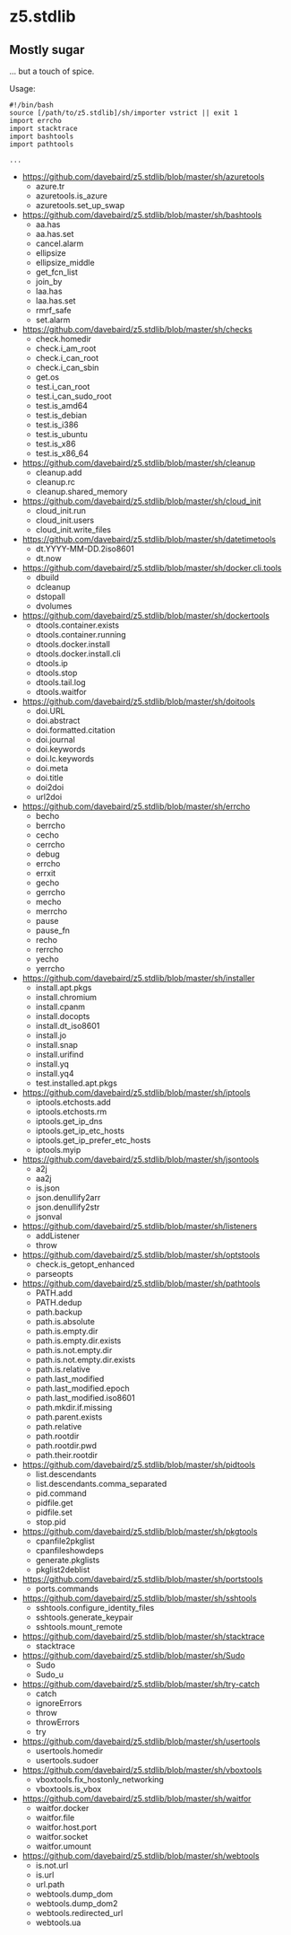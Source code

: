 # z5.stdlib

## Mostly sugar

... but a touch of spice.

Usage:

    #!/bin/bash
    source [/path/to/z5.stdlib]/sh/importer vstrict || exit 1
    import errcho
    import stacktrace
    import bashtools
    import pathtools

    ...


 - https://github.com/davebaird/z5.stdlib/blob/master/sh/azuretools
   - azure.tr
   - azuretools.is_azure
   - azuretools.set_up_swap
 - https://github.com/davebaird/z5.stdlib/blob/master/sh/bashtools
   - aa.has
   - aa.has.set
   - cancel.alarm
   - ellipsize
   - ellipsize_middle
   - get_fcn_list
   - join_by
   - laa.has
   - laa.has.set
   - rmrf_safe
   - set.alarm
 - https://github.com/davebaird/z5.stdlib/blob/master/sh/checks
   - check.homedir
   - check.i_am_root
   - check.i_can_root
   - check.i_can_sbin
   - get.os
   - test.i_can_root
   - test.i_can_sudo_root
   - test.is_amd64
   - test.is_debian
   - test.is_i386
   - test.is_ubuntu
   - test.is_x86
   - test.is_x86_64
 - https://github.com/davebaird/z5.stdlib/blob/master/sh/cleanup
   - cleanup.add
   - cleanup.rc
   - cleanup.shared_memory
 - https://github.com/davebaird/z5.stdlib/blob/master/sh/cloud_init
   - cloud_init.run
   - cloud_init.users
   - cloud_init.write_files
 - https://github.com/davebaird/z5.stdlib/blob/master/sh/datetimetools
   - dt.YYYY-MM-DD.2iso8601
   - dt.now
 - https://github.com/davebaird/z5.stdlib/blob/master/sh/docker.cli.tools
   - dbuild
   - dcleanup
   - dstopall
   - dvolumes
 - https://github.com/davebaird/z5.stdlib/blob/master/sh/dockertools
   - dtools.container.exists
   - dtools.container.running
   - dtools.docker.install
   - dtools.docker.install.cli
   - dtools.ip
   - dtools.stop
   - dtools.tail.log
   - dtools.waitfor
 - https://github.com/davebaird/z5.stdlib/blob/master/sh/doitools
   - doi.URL
   - doi.abstract
   - doi.formatted.citation
   - doi.journal
   - doi.keywords
   - doi.lc.keywords
   - doi.meta
   - doi.title
   - doi2doi
   - url2doi
 - https://github.com/davebaird/z5.stdlib/blob/master/sh/errcho
   - becho
   - berrcho
   - cecho
   - cerrcho
   - debug
   - errcho
   - errxit
   - gecho
   - gerrcho
   - mecho
   - merrcho
   - pause
   - pause_fn
   - recho
   - rerrcho
   - yecho
   - yerrcho
 - https://github.com/davebaird/z5.stdlib/blob/master/sh/installer
   - install.apt.pkgs
   - install.chromium
   - install.cpanm
   - install.docopts
   - install.dt_iso8601
   - install.jo
   - install.snap
   - install.urifind
   - install.yq
   - install.yq4
   - test.installed.apt.pkgs
 - https://github.com/davebaird/z5.stdlib/blob/master/sh/iptools
   - iptools.etchosts.add
   - iptools.etchosts.rm
   - iptools.get_ip_dns
   - iptools.get_ip_etc_hosts
   - iptools.get_ip_prefer_etc_hosts
   - iptools.myip
 - https://github.com/davebaird/z5.stdlib/blob/master/sh/jsontools
   - a2j
   - aa2j
   - is.json
   - json.denullify2arr
   - json.denullify2str
   - jsonval
 - https://github.com/davebaird/z5.stdlib/blob/master/sh/listeners
   - addListener
   - throw
 - https://github.com/davebaird/z5.stdlib/blob/master/sh/optstools
   - check.is_getopt_enhanced
   - parseopts
 - https://github.com/davebaird/z5.stdlib/blob/master/sh/pathtools
   - PATH.add
   - PATH.dedup
   - path.backup
   - path.is.absolute
   - path.is.empty.dir
   - path.is.empty.dir.exists
   - path.is.not.empty.dir
   - path.is.not.empty.dir.exists
   - path.is.relative
   - path.last_modified
   - path.last_modified.epoch
   - path.last_modified.iso8601
   - path.mkdir.if.missing
   - path.parent.exists
   - path.relative
   - path.rootdir
   - path.rootdir.pwd
   - path.their.rootdir
 - https://github.com/davebaird/z5.stdlib/blob/master/sh/pidtools
   - list.descendants
   - list.descendants.comma_separated
   - pid.command
   - pidfile.get
   - pidfile.set
   - stop.pid
 - https://github.com/davebaird/z5.stdlib/blob/master/sh/pkgtools
   - cpanfile2pkglist
   - cpanfileshowdeps
   - generate.pkglists
   - pkglist2deblist
 - https://github.com/davebaird/z5.stdlib/blob/master/sh/portstools
   - ports.commands
 - https://github.com/davebaird/z5.stdlib/blob/master/sh/sshtools
   - sshtools.configure_identity_files
   - sshtools.generate_keypair
   - sshtools.mount_remote
 - https://github.com/davebaird/z5.stdlib/blob/master/sh/stacktrace
   - stacktrace
 - https://github.com/davebaird/z5.stdlib/blob/master/sh/Sudo
   - Sudo
   - Sudo_u
 - https://github.com/davebaird/z5.stdlib/blob/master/sh/try-catch
   - catch
   - ignoreErrors
   - throw
   - throwErrors
   - try
 - https://github.com/davebaird/z5.stdlib/blob/master/sh/usertools
   - usertools.homedir
   - usertools.sudoer
 - https://github.com/davebaird/z5.stdlib/blob/master/sh/vboxtools
   - vboxtools.fix_hostonly_networking
   - vboxtools.is_vbox
 - https://github.com/davebaird/z5.stdlib/blob/master/sh/waitfor
   - waitfor.docker
   - waitfor.file
   - waitfor.host.port
   - waitfor.socket
   - waitfor.umount
 - https://github.com/davebaird/z5.stdlib/blob/master/sh/webtools
   - is.not.url
   - is.url
   - url.path
   - webtools.dump_dom
   - webtools.dump_dom2
   - webtools.redirected_url
   - webtools.ua